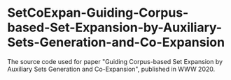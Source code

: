# SetCoExpan-Guiding-Corpus-based-Set-Expansion-by-Auxiliary-Sets-Generation-and-Co-Expansion
The source code used for paper "Guiding Corpus-based Set Expansion by Auxiliary Sets Generation and Co-Expansion", published in WWW 2020. 
